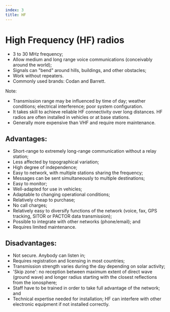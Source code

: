 ```yaml
---
index: 3
title: HF
---
```

# High Frequency (HF) radios

*	3 to 30 MHz frequency; 
*	Allow medium and long range voice communications (conceivably around the world); 
*	Signals can "bend" around hills, buildings, and other obstacles;
*	Work without repeaters.  
*	Commonly used brands: Codan and Barrett.

Note:

*	Transmission range may be influenced by time of day; weather conditions; electrical interference; poor system configuration. 
*	It takes skill to achieve reliable HF connectivity over long distances. HF radios are often installed in vehicles or at base stations. 
* 	Generally more expensive than VHF and require more maintenance.

## Advantages: 

*   Short-range to extremely long-range communication without a relay station;
*   Less affected by topographical variation;
*   High degree of independence;
*   Easy to network, with multiple stations sharing the frequency;
*   Messages can be sent simultaneously to multiple destinations;
*   Easy to monitor;
*   Well-adapted for use in vehicles;
*   Adaptable to changing operational conditions;
*   Relatively cheap to purchase; 
*	No call charges;
*   Relatively easy to diversify functions of the network (voice, fax, GPS tracking, SITOR or PACTOR data transmission);
*   Possible to integrate with other networks (phone/email); and
*   Requires limited maintenance.

## Disadvantages: 

*   Not secure. Anybody can listen in;
*   Requires registration and licensing in most countries;
*   Transmission strength varies during the day depending on solar activity;
*   'Skip zone': no reception between maximum extent of direct wave (ground wave) and  longer radius starting with the closest reflections from the ionosphere;
*   Staff have to be trained in order to take full advantage of the network; and
*   Technical expertise needed for installation; HF can interfere with other electronic equipment if not installed correctly.